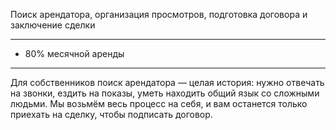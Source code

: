 Поиск арендатора, организация просмотров, подготовка договора и заключение сделки

---

* 80% месячной аренды

---

Для собственников поиск арендатора — целая история: нужно отвечать на звонки, ездить на показы, уметь находить общий язык со сложными людьми. Мы возьмём весь процесс на себя, и вам останется только приехать на сделку, чтобы подписать договор.
